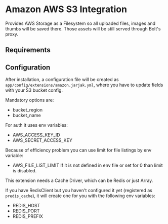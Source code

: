 Amazon AWS S3 Integration
=========================

Provides AWS Storage as a Filesystem so all uploaded files, images and thumbs will be saved there.
Those assets will be still served through Bolt's proxy.

Requirements
------------


Configuration
-------------

After installation, a configuration file will be created as
`app/config/extensions/amazon.jarjak.yml`, where you have to update fields with your S3 bucket config.

Mandatory options are:
 - bucket_region
 - bucket_name

For auth it uses env variables:
 - AWS_ACCESS_KEY_ID
 - AWS_SECRET_ACCESS_KEY
 
Because of efficiency problem you can use limit for file listings by env variable:
 - AWS_FILE_LIST_LIMIT
If it is not defined in env file or set for 0 than limit is disabled.

This extension needs a Cache Driver, which can be Redis or just Array. 

If you have RedisClient but you haven't configured it yet (registered as `predis_cache`), it will create one for you with the following env variables:
 - REDIS_HOST
 - REDIS_PORT
 - REDIS_PREFIX